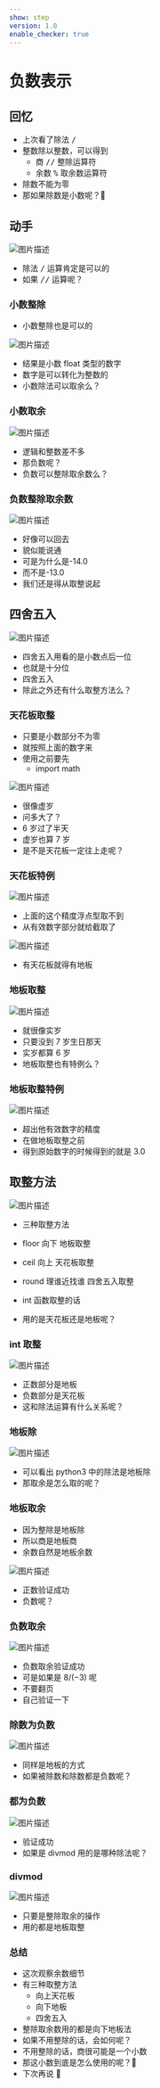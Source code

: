 ```yaml
---
show: step
version: 1.0
enable_checker: true
---
```


# 负数表示

## 回忆

- 上次看了除法 <kbd>/</kbd>
- 整数除以整数，可以得到
  - 商 <kbd>/</kbd><kbd>/</kbd> 整除运算符
  - 余数 <kbd>%</kbd> 取余数运算符
- 除数不能为零
- 那如果除数是小数呢？🤪

## 动手

![图片描述](https://doc.shiyanlou.com/courses/uid1190679-20210820-1629443935143)

- 除法 <kbd>/</kbd> 运算肯定是可以的
- 如果 <kbd>/</kbd><kbd>/</kbd> 运算呢？

### 小数整除

- 小数整除也是可以的

![图片描述](https://doc.shiyanlou.com/courses/uid1190679-20210820-1629444160091)

- 结果是小数 float 类型的数字
- 数字是可以转化为整数的
- 小数除法可以取余么？

### 小数取余

![图片描述](https://doc.shiyanlou.com/courses/uid1190679-20210820-1629444293063)

- 逻辑和整数差不多
- 那负数呢？
- 负数可以整除取余数么？

### 负数整除取余数

![图片描述](https://doc.shiyanlou.com/courses/uid1190679-20210820-1629444422664)

- 好像可以回去
- 貌似能说通
- 可是为什么是-14.0
- 而不是-13.0
- 我们还是得从取整说起

## 四舍五入

![图片描述](https://doc.shiyanlou.com/courses/uid1190679-20210820-1629444577858)

- 四舍五入用看的是小数点后一位
- 也就是十分位
- 四舍五入
- 除此之外还有什么取整方法么？

### 天花板取整

- 只要是小数部分不为零
- 就按照上面的数字来
- 使用之前要先
  - import math

![图片描述](https://doc.shiyanlou.com/courses/uid1190679-20210820-1629444865173)

- 很像虚岁
- 问多大了？
- 6 岁过了半天
- 虚岁也算 7 岁
- 是不是天花板一定往上走呢？

### 天花板特例

![图片描述](https://doc.shiyanlou.com/courses/uid1190679-20211030-1635580639979)

- 上面的这个精度浮点型取不到
- 从有效数字部分就给截取了

![图片描述](https://doc.shiyanlou.com/courses/uid1190679-20211030-1635580692141)

- 有天花板就得有地板

### 地板取整

![图片描述](https://doc.shiyanlou.com/courses/uid1190679-20210820-1629444956135)

- 就很像实岁
- 只要没到 7 岁生日那天
- 实岁都算 6 岁
- 地板取整也有特例么？

### 地板取整特例

![图片描述](https://doc.shiyanlou.com/courses/uid1190679-20211030-1635580770750)

- 超出他有效数字的精度
- 在做地板取整之前
- 得到原始数字的时候得到的就是 3.0

## 取整方法

![图片描述](https://doc.shiyanlou.com/courses/uid1190679-20210820-1629444743466)

- 三种取整方法
- floor 向下 地板取整
- ceil 向上 天花板取整
- round 理谁近找谁 四舍五入取整

- int 函数取整的话
- 用的是天花板还是地板呢？

### int 取整

![图片描述](https://doc.shiyanlou.com/courses/uid1190679-20210820-1629445323151)

- 正数部分是地板
- 负数部分是天花板
- 这和除法运算有什么关系呢？

### 地板除

![图片描述](https://doc.shiyanlou.com/courses/uid1190679-20210820-1629445476703)

- 可以看出 python3 中的除法是地板除
- 那取余是怎么取的呢？

### 地板取余

- 因为整除是地板除
- 所以商是地板商
- 余数自然是地板余数

![图片描述](https://doc.shiyanlou.com/courses/uid1190679-20210820-1629445672049)

- 正数验证成功
- 负数呢？

### 负数取余

![图片描述](https://doc.shiyanlou.com/courses/uid1190679-20210820-1629445711715)

- 负数取余验证成功
- 可是如果是 $8/(-3)$ 呢
- 不要翻页
- 自己验证一下

### 除数为负数

![图片描述](https://doc.shiyanlou.com/courses/uid1190679-20210820-1629445830441)

- 同样是地板的方式
- 如果被除数和除数都是负数呢？

### 都为负数

![图片描述](https://doc.shiyanlou.com/courses/uid1190679-20210820-1629445927448)

- 验证成功
- 如果是 divmod 用的是哪种除法呢？

### divmod

![图片描述](https://doc.shiyanlou.com/courses/uid1190679-20210820-1629446084501)

- 只要是整除取余的操作
- 用的都是地板取整

### 总结

- 这次观察余数细节
- 有三种取整方法
  - 向上天花板
  - 向下地板
  - 四舍五入
- 整除取余数用的都是向下地板法
- 如果不用整除的话，会如何呢？
- 不用整除的话，商很可能是一个小数
- 那这小数到底是怎么使用的呢？🤪
- 下次再说 👋

